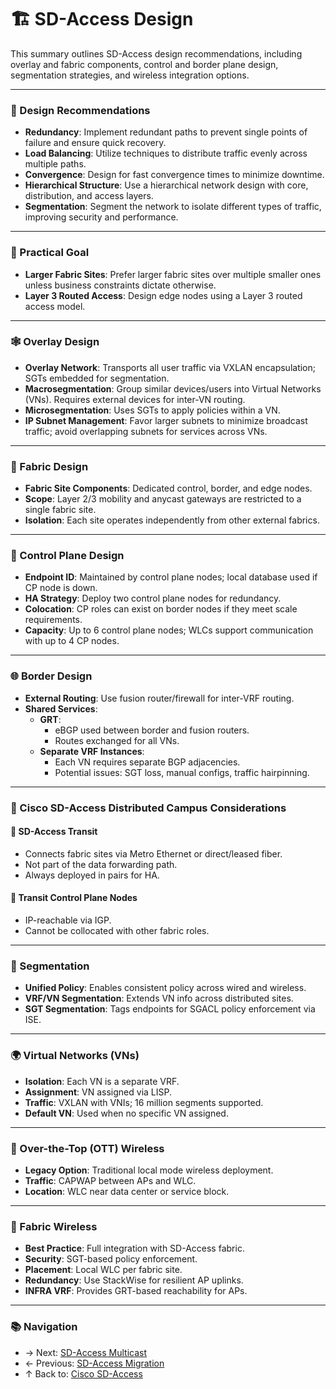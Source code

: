 # 🏗️ SD-Access Design

This summary outlines SD-Access design recommendations, including overlay and fabric components, control and border plane design, segmentation strategies, and wireless integration options.

---

### 🧠 Design Recommendations
- **Redundancy**: Implement redundant paths to prevent single points of failure and ensure quick recovery.
- **Load Balancing**: Utilize techniques to distribute traffic evenly across multiple paths.
- **Convergence**: Design for fast convergence times to minimize downtime.
- **Hierarchical Structure**: Use a hierarchical network design with core, distribution, and access layers.
- **Segmentation**: Segment the network to isolate different types of traffic, improving security and performance.

---

### 🎯 Practical Goal
- **Larger Fabric Sites**: Prefer larger fabric sites over multiple smaller ones unless business constraints dictate otherwise.
- **Layer 3 Routed Access**: Design edge nodes using a Layer 3 routed access model.

---

### 🕸️ Overlay Design
- **Overlay Network**: Transports all user traffic via VXLAN encapsulation; SGTs embedded for segmentation.
- **Macrosegmentation**: Group similar devices/users into Virtual Networks (VNs). Requires external devices for inter-VN routing.
- **Microsegmentation**: Uses SGTs to apply policies within a VN.
- **IP Subnet Management**: Favor larger subnets to minimize broadcast traffic; avoid overlapping subnets for services across VNs.

---

### 🧵 Fabric Design
- **Fabric Site Components**: Dedicated control, border, and edge nodes.
- **Scope**: Layer 2/3 mobility and anycast gateways are restricted to a single fabric site.
- **Isolation**: Each site operates independently from other external fabrics.

---

### 🧠 Control Plane Design
- **Endpoint ID**: Maintained by control plane nodes; local database used if CP node is down.
- **HA Strategy**: Deploy two control plane nodes for redundancy.
- **Colocation**: CP roles can exist on border nodes if they meet scale requirements.
- **Capacity**: Up to 6 control plane nodes; WLCs support communication with up to 4 CP nodes.

---

### 🌐 Border Design
- **External Routing**: Use fusion router/firewall for inter-VRF routing.
- **Shared Services**:
  - **GRT**:
    - eBGP used between border and fusion routers.
    - Routes exchanged for all VNs.
  - **Separate VRF Instances**:
    - Each VN requires separate BGP adjacencies.
    - Potential issues: SGT loss, manual configs, traffic hairpinning.

---

### 🧩 Cisco SD-Access Distributed Campus Considerations

#### 🔗 SD-Access Transit
- Connects fabric sites via Metro Ethernet or direct/leased fiber.
- Not part of the data forwarding path.
- Always deployed in pairs for HA.

#### 🧠 Transit Control Plane Nodes
- IP-reachable via IGP.
- Cannot be collocated with other fabric roles.

---

### 🔐 Segmentation
- **Unified Policy**: Enables consistent policy across wired and wireless.
- **VRF/VN Segmentation**: Extends VN info across distributed sites.
- **SGT Segmentation**: Tags endpoints for SGACL policy enforcement via ISE.

---

### 🌍 Virtual Networks (VNs)
- **Isolation**: Each VN is a separate VRF.
- **Assignment**: VN assigned via LISP.
- **Traffic**: VXLAN with VNIs; 16 million segments supported.
- **Default VN**: Used when no specific VN assigned.

---

### 📶 Over-the-Top (OTT) Wireless
- **Legacy Option**: Traditional local mode wireless deployment.
- **Traffic**: CAPWAP between APs and WLC.
- **Location**: WLC near data center or service block.

---

### 📡 Fabric Wireless
- **Best Practice**: Full integration with SD-Access fabric.
- **Security**: SGT-based policy enforcement.
- **Placement**: Local WLC per fabric site.
- **Redundancy**: Use StackWise for resilient AP uplinks.
- **INFRA VRF**: Provides GRT-based reachability for APs.

---

### 📚 Navigation
- → Next: [SD-Access Multicast](sd-access-multicast.md)  
- ← Previous: [SD-Access Migration](sd-access-migration.md)
- ↑ Back to: [Cisco SD-Access](../readme.md)
